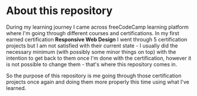 # About this repository

During my learning journey I came across freeCodeCamp learning platform where I'm going through different courses and certifications. In my first earned certification **Responsive Web Design** I went through 5 certification projects but I am not satisfied with their current state - I usually did the necessary minimum (with possibly some minor things on top) with the intention to get back to them once I'm done with the certification, however it is not possible to change them - that's  where this repository comes in. 

So the purpose of this repository is me going through those certification projects once again and doing them more properly this time using what I've learned.
